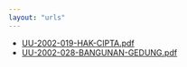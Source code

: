 ```yaml
---
layout: "urls"
---
```

* [UU-2002-019-HAK-CIPTA.pdf](UU-2002-019-HAK-CIPTA.pdf)
* [UU-2002-028-BANGUNAN-GEDUNG.pdf](UU-2002-028-BANGUNAN-GEDUNG.pdf)
